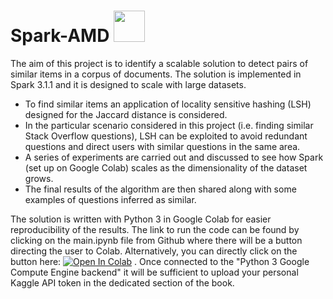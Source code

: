 # Spark-AMD <img src="https://upload.wikimedia.org/wikipedia/commons/f/f3/Apache_Spark_logo.svg" width="50"/>

The aim of this project is to identify a scalable solution to detect pairs of similar items in a corpus of documents. The solution is implemented in Spark 3.1.1 and it is designed to scale with large datasets.

- To find similar items an application of locality sensitive hashing (LSH) designed for the Jaccard distance is considered.
- In the particular scenario considered in this project (i.e. finding similar Stack Overflow questions), LSH can be exploited to avoid redundant questions and direct users with similar questions in the same area.
- A series of experiments are carried out and discussed to see how Spark (set up on Google Colab) scales as the dimensionality of the dataset grows.
- The final results of the algorithm are then shared along with some examples of questions inferred as similar.

The solution is written with Python 3 in Google Colab for easier reproducibility of the results. The link to run the code can be found by clicking on the main.ipynb file from Github where there will be a button directing the user to Colab. Alternatively, you can directly click on the button here: <a href="https://colab.research.google.com/github/gregorio-saporito/Spark-AMD/blob/main/main.ipynb" target="_parent"><img src="https://camo.githubusercontent.com/52feade06f2fecbf006889a904d221e6a730c194/68747470733a2f2f636f6c61622e72657365617263682e676f6f676c652e636f6d2f6173736574732f636f6c61622d62616467652e737667" alt="Open In Colab" data-canonical-src="https://colab.research.google.com/assets/colab-badge.svg"></a> . Once connected to the "Python 3 Google Compute Engine backend" it will be sufficient to upload your personal Kaggle API token in the dedicated section of the book.
